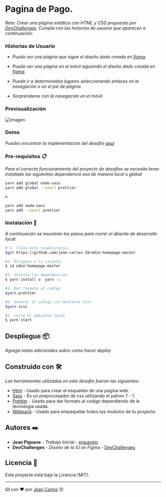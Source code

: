 # Pagina de Pago.

_Reto: Crear una página estática con HTML y CSS propuesto por [DevChallenges](https://www.figma.com/file/ahnGupP4JjTdVJDTRfMRF2/edie-homepage?node-id=0%3A1). Cumpla con las historias de usuario que aparecen a continuación:_

### Historias de Usuario
- _Puedo ver una página que sigue el diseño dado creada en [figma](https://www.figma.com/proto/ahnGupP4JjTdVJDTRfMRF2/edie-homepage?node-id=1%3A9&scaling=min-zoom&page-id=0%3A1)._

- _Puedo ver una página en el móvil siguiendo el diseño dado creada en [figma](https://www.figma.com/proto/ahnGupP4JjTdVJDTRfMRF2/edie-homepage?node-id=1%3A148&scaling=min-zoom&page-id=0%3A1)._

- _Puedo ir a determinados lugares seleccionando enlaces en la navegación o en el pie de página._

- _Sorpréndeme con la navegación en el móvil._


### Previsualización 
![imagen]()

### Demo
_Puedes encontrar la implementacion del desafio [aqui](https://piguavejc-edie-homepage-master.onrender.com/)_

### Pre-requisitos 📋

_Para el correcto funcionamiento del proyecto de desafios se necesita tener instalado las siguientes dependencia sea de manera local o global_

```bash
yarn add global node-sass
yarn add global --exact prettier

o

yarn add node-sass
yarn add --exact prettier
```

### Instalación 🔧

_A continuación se muestran los pasos para correr el abiente de desarrollo local:_

```bash
# 1. Clona este respositorio.
$git https://github.com/jean-carlos-19/edie-homepage-master

#2. Dirigete a la carpeta. 
$ cd edie-homepage-master

#3. Instala las dependencias.
$ yarn install o  yarn -i

#3. Dar formato al codigo 
$yarn prettier

#4. Generar el codigo css mediante Scss 
$yarn scss

#5. Corre el ambiente local.
$ yarn start
```

## Despliegue 📦

_Agrega notas adicionales sobre como hacer deploy_

## Construido con 🛠️

_Las herramientas utilizadas en este desafio fueron las siguientes:_

* [Html](https://developer.mozilla.org/es/docs/Web/HTML/Reference) - Usado para crear el esqueleto de una pagina web.
* [Sass](https://sass-lang.com/guide) - Es un preprocesador de css utilizando el patron 7 - 1.
* [Prettier](https://prettier.io/docs/en/index.html) - Usado para dar formato al codigo dependiendo de la tecnologia usada.
* [Webpack](https://webpack.js.org/concepts/) - Usado para empaquetar todos tus modulos de tu proyecto.

## Autores ✒️

* **Jean Piguave** - *Trabajo Inicial* - [piguavejc](https://devchallenges.io/portfolio/jean-carlos-19)
* **DevChallenges** - *Diseño de la IU en Figma* - [DevChallenges](https://devchallenges.io/)

## Licencia 📄

Este proyecto está bajo la Licencia (MIT).




---
⌨️ con ❤️ por [Jean Carlos](https://devchallenges.io/portfolio/jean-carlos-19) 😊
